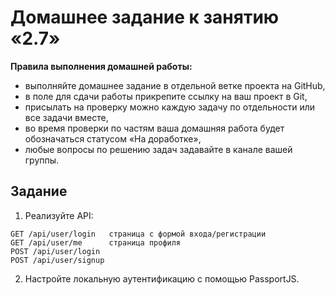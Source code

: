 # Домашнее задание к занятию «2.7»
**Правила выполнения домашней работы:** 
* выполняйте домашнее задание в отдельной ветке проекта на GitHub,
* в поле для сдачи работы прикрепите ссылку на ваш проект в Git,
* присылать на проверку можно каждую задачу по отдельности или все задачи вместе, 
* во время проверки по частям ваша домашняя работа будет обозначаться статусом «На доработке»,
* любые вопросы по решению задач задавайте в канале вашей группы.

## Задание
1. Реализуйте API:
```
GET /api/user/login   страница с формой входа/регистрации
GET /api/user/me      страница профиля
POST /api/user/login
POST /api/user/signup
```
2. Настройте локальную аутентификацию с помощью PassportJS.
